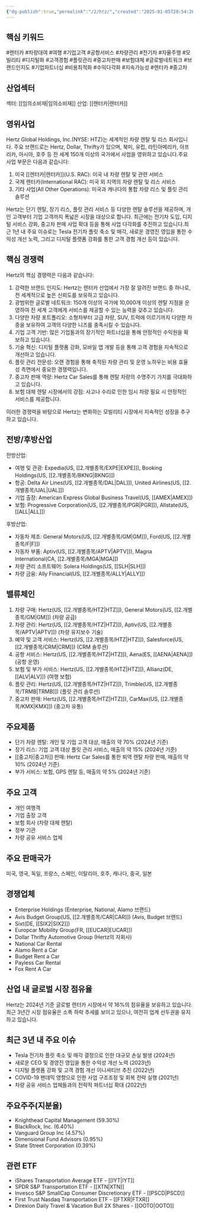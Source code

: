 ```yaml
---
{"dg-publish":true,"permalink":"/2/htz/","created":"2025-01-05T20:54:26.099+09:00","updated":"2025-07-29T21:37:04.743+09:00"}
---
```


## 핵심 키워드

#렌터카 #차량대여 #여행 #기업고객 #공항서비스 #차량관리 #전기차 #자율주행 #모빌리티 #디지털화 #고객경험 #플릿관리 #중고차판매 #보험대체 #글로벌네트워크 #브랜드인지도 #기업파트너십 #비용최적화 #수익다각화 #지속가능성 #렌터카 #중고차 

## 산업섹터

섹터: [[임의소비재\|임의소비재]]
산업: [[렌터카\|렌터카]]

## 영위사업

Hertz Global Holdings, Inc.(NYSE: HTZ)는 세계적인 차량 렌탈 및 리스 회사입니다. 주요 브랜드로는 Hertz, Dollar, Thrifty가 있으며, 북미, 유럽, 라틴아메리카, 아프리카, 아시아, 호주 등 전 세계 150개 이상의 국가에서 사업을 영위하고 있습니다.주요 사업 부문은 다음과 같습니다:

1. 미국 [[렌터카\|렌터카]](U.S. RAC): 미국 내 차량 렌탈 및 관련 서비스
2. 국제 렌터카(International RAC): 미국 외 지역의 차량 렌탈 및 리스 서비스
3. 기타 사업(All Other Operations): 미국과 캐나다의 통합 차량 리스 및 플릿 관리 솔루션

Hertz는 단기 렌탈, 장기 리스, 플릿 관리 서비스 등 다양한 렌탈 솔루션을 제공하며, 개인 고객부터 기업 고객까지 폭넓은 시장을 대상으로 합니다. 최근에는 전기차 도입, 디지털 서비스 강화, 중고차 판매 사업 확대 등을 통해 사업 다각화를 추진하고 있습니다.최근 1년 내 주요 이슈로는 Tesla 전기차 플릿 축소 및 매각, 새로운 경영진 영입을 통한 수익성 개선 노력, 그리고 디지털 플랫폼 강화를 통한 고객 경험 개선 등이 있습니다.

## 핵심 경쟁력

Hertz의 핵심 경쟁력은 다음과 같습니다:

1. 강력한 브랜드 인지도: Hertz는 렌터카 산업에서 가장 잘 알려진 브랜드 중 하나로, 전 세계적으로 높은 신뢰도를 보유하고 있습니다.
2. 광범위한 글로벌 네트워크: 150개 이상의 국가에 10,000개 이상의 렌탈 지점을 운영하여 전 세계 고객에게 서비스를 제공할 수 있는 능력을 갖추고 있습니다.
3. 다양한 차량 포트폴리오: 소형차부터 고급 차량, SUV, 트럭에 이르기까지 다양한 차종을 보유하여 고객의 다양한 니즈를 충족시킬 수 있습니다.
4. 기업 고객 기반: 많은 기업들과의 장기적인 파트너십을 통해 안정적인 수익원을 확보하고 있습니다.
5. 기술 혁신: 디지털 플랫폼 강화, 모바일 앱 개발 등을 통해 고객 경험을 지속적으로 개선하고 있습니다.
6. 플릿 관리 전문성: 오랜 경험을 통해 축적된 차량 관리 및 운영 노하우는 비용 효율성 측면에서 중요한 경쟁력입니다.
7. 중고차 판매 역량: Hertz Car Sales를 통해 렌탈 차량의 수명주기 가치를 극대화하고 있습니다.
8. 보험 대체 렌탈 시장에서의 강점: 사고나 수리로 인한 임시 차량 필요 시 안정적인 서비스를 제공합니다.

이러한 경쟁력을 바탕으로 Hertz는 변화하는 모빌리티 시장에서 지속적인 성장을 추구하고 있습니다.

## 전방/후방산업

전방산업:

- 여행 및 관광: Expedia(US, [[2.개별종목/EXPE\|EXPE]]), Booking Holdings(US, [[2.개별종목/BKNG\|BKNG]])
- 항공: Delta Air Lines(US, [[2.개별종목/DAL\|DAL]]), United Airlines(US, [[2.개별종목/UAL\|UAL]])
- 기업 출장: American Express Global Business Travel(US, [[AMEX\|AMEX]])
- 보험: Progressive Corporation(US, [[2.개별종목/PGR\|PGR]]), Allstate(US, [[ALL\|ALL]])

후방산업:

- 자동차 제조: General Motors(US, [[2.개별종목/GM\|GM]]), Ford(US, [[2.개별종목/F\|F]])
- 자동차 부품: Aptiv(US, [[2.개별종목/APTV\|APTV]]), Magna International(CA, [[2.개별종목/MGA\|MGA]])
- 차량 관리 소프트웨어: Solera Holdings(US, [[SLH\|SLH]])
- 차량 금융: Ally Financial(US, [[2.개별종목/ALLY\|ALLY]])

## 밸류체인

1. 차량 구매: Hertz(US, [[2.개별종목/HTZ\|HTZ]]), General Motors(US, [[2.개별종목/GM\|GM]]) (차량 공급)
2. 차량 관리: Hertz(US, [[2.개별종목/HTZ\|HTZ]]), Aptiv(US, [[2.개별종목/APTV\|APTV]]) (차량 유지보수 기술)
3. 예약 및 고객 서비스: Hertz(US, [[2.개별종목/HTZ\|HTZ]]), Salesforce(US, [[2.개별종목/CRM\|CRM]]) (CRM 솔루션)
4. 공항 서비스: Hertz(US, [[2.개별종목/HTZ\|HTZ]]), Aena(ES, [[AENA\|AENA]]) (공항 운영)
5. 보험 및 부가 서비스: Hertz(US, [[2.개별종목/HTZ\|HTZ]]), Allianz(DE, [[ALV\|ALV]]) (여행 보험)
6. 플릿 관리: Hertz(US, [[2.개별종목/HTZ\|HTZ]]), Trimble(US, [[2.개별종목/TRMB\|TRMB]]) (플릿 관리 솔루션)
7. 중고차 판매: Hertz(US, [[2.개별종목/HTZ\|HTZ]]), CarMax(US, [[2.개별종목/KMX\|KMX]]) (중고차 유통)

## 주요제품

- 단기 차량 렌탈: 개인 및 기업 고객 대상, 매출의 약 70% (2024년 기준)
- 장기 리스: 기업 고객 대상 플릿 관리 서비스, 매출의 약 15% (2024년 기준)
- [[중고차\|중고차]] 판매: Hertz Car Sales를 통한 퇴역 렌탈 차량 판매, 매출의 약 10% (2024년 기준)
- 부가 서비스: 보험, GPS 렌탈 등, 매출의 약 5% (2024년 기준)

## 주요 고객

- 개인 여행객
- 기업 출장 고객
- 보험 회사 (차량 대체 렌탈)
- 정부 기관
- 차량 공유 서비스 업체

## 주요 판매국가

미국, 영국, 독일, 프랑스, 스페인, 이탈리아, 호주, 캐나다, 중국, 일본

## 경쟁업체

- Enterprise Holdings (Enterprise, National, Alamo 브랜드)
- Avis Budget Group(US, [[2.개별종목/CAR\|CAR]]) (Avis, Budget 브랜드)
- Sixt(DE, [[SIX2\|SIX2]])
- Europcar Mobility Group(FR, [[EUCAR\|EUCAR]])
- Dollar Thrifty Automotive Group (Hertz의 자회사)
- National Car Rental
- Alamo Rent a Car
- Budget Rent a Car
- Payless Car Rental
- Fox Rent A Car

## 산업 내 글로벌 시장 점유율

Hertz는 2024년 기준 글로벌 렌터카 시장에서 약 16%의 점유율을 보유하고 있습니다. 최근 3년간 시장 점유율은 소폭 하락 추세를 보이고 있으나, 여전히 업계 선두권을 유지하고 있습니다.

## 최근 3년 내 주요 이슈

- Tesla 전기차 플릿 축소 및 매각 결정으로 인한 대규모 손실 발생 (2024년)
- 새로운 CEO 및 경영진 영입을 통한 수익성 개선 노력 (2023년)
- 디지털 플랫폼 강화 및 고객 경험 개선 이니셔티브 추진 (2022년)
- COVID-19 팬데믹 영향으로 인한 사업 구조조정 및 회복 전략 실행 (2021년)
- 차량 공유 서비스 업체들과의 전략적 파트너십 확대 (2022년)

## 주요주주(지분율)

- Knighthead Capital Management (59.30%)
- BlackRock, Inc. (6.40%)
- Vanguard Group Inc (4.57%)
- Dimensional Fund Advisors (0.95%)
- State Street Corporation (0.39%)

## 관련 ETF

- iShares Transportation Average ETF - [[IYT\|IYT]]
- SPDR S&P Transportation ETF - [[XTN\|XTN]]
- Invesco S&P SmallCap Consumer Discretionary ETF - [[PSCD\|PSCD]]
- First Trust Nasdaq Transportation ETF - [[FTXR\|FTXR]]
- Direxion Daily Travel & Vacation Bull 2X Shares - [[OOTO\|OOTO]]